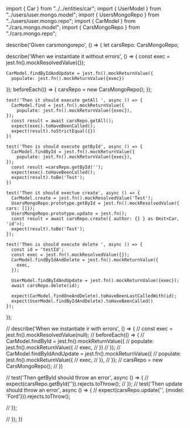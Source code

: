 import { Car } from "../../entities/car";
import { UserModel } from "../users/user.mongo.model";
import { UsersMongoRepo } from "../users/user.mongo.repo";
import { CarModel } from "./cars.mongo.model";
import { CarsMongoRepo } from "./cars.mongo.repo";

describe('Given carsmongorepo', () => {
  let carsRepo: CarsMongoRepo;

  describe('When we instantiate it without errors', () => {
    const exec = jest.fn().mockResolvedValue({});

    CarModel.findByIdAndUpdate = jest.fn().mockReturnValue({
      populate: jest.fn().mockReturnValue({exec})
  });
    beforeEach(() => {
      carsRepo = new CarsMongoRepo();
    });

    test('Then it should execute getAll ', async () => {
      CarModel.find = jest.fn().mockReturnValue({
        populate: jest.fn().mockReturnValue({exec}),
    });
      const result = await carsRepo.getAll();
      expect(exec).toHaveBeenCalled();
      expect(result).toStrictEqual({})
    })

    test('Then is should execute getById', async () => {
      CarModel.findById = jest.fn().mockReturnValue({
        populate: jest.fn().mockReturnValue({exec}), 
    });
      const result =carsRepo.getById('');
      expect(exec).toHaveBeenCalled();
      expect(result).toBe('Test');
    })

    test('Then it should exectue create', async () => {
      CarModel.create = jest.fn().mockResolvedValue('Test');
      UsersMongoRepo.prototype.getById = jest.fn().mockResolvedValue({ cars: []});
      UsersMongoRepo.prototype.update = jest.fn();
      const result = await carsRepo.create({ author: {} } as Omit<Car, 'id'>);
      expect(result).toBe('Test');
    });

    test('Then is should execute delete ', async () => {
      const id = 'testId';
      const exec = jest.fn().mockResolvedValue({});
      CarModel.findByIdAndDelete = jest.fn().mockReturnValue({
        exec,
      });

      UserModel.findByIdAndUpdate = jest.fn().mockReturnValue({exec});
      await carsRepo.delete(id);

      expect(CarModel.findOneAndDelete).toHaveBeenLastCalledWith(id);
      expect(UserModel.findByIdAndDelete).toHaveBeenCalled()
    });
  });

  // describe('When we instantiate ir with errors', () => {
  //   const exec = jest.fn().mockResolvedValue(null);
  //   beforeEach(() => {
  //     CarModel.findById = jest.fn().mockReturnValue({
  //       populate: jest.fn().mockReturnValue({
  //         exec,
  //       })
  //     });
  //     CarModel.findByIdAndUpdate = jest.fn().mockReturnValue({
  //       populate: jest.fn().mockReturnValue({
  //         exec,
  //       }),
  //     });
  //     carsRepo = new CarsMongoRepo();
  //   })

  //   test('Then getById should throw an error', async () => {
  //     expect(carsRepo.getById('')).rejects.toThrow();
  //   });
  //   test('Then update should throw an error', async () => {
  //     expect(carsRepo.update('', {model: 'Ford'})).rejects.toThrow();

  //   });

  // });
})
